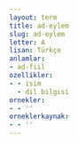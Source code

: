```yaml
---
layout: term
title: ad-eylem
slug: ad-eylem
letter: A
lisan: Türkçe
anlamlar:
- ad-fiil
ozellikler:
- - isim
  - dil bilgisi
ornekler:
- - ''
orneklerkaynak:
- - ''
---
```

